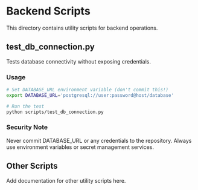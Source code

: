 # Backend Scripts

This directory contains utility scripts for backend operations.

## test_db_connection.py

Tests database connectivity without exposing credentials.

### Usage

```bash
# Set DATABASE_URL environment variable (don't commit this!)
export DATABASE_URL='postgresql://user:password@host/database'

# Run the test
python scripts/test_db_connection.py
```

### Security Note

Never commit DATABASE_URL or any credentials to the repository. Always use environment variables or secret management services.

## Other Scripts

Add documentation for other utility scripts here.